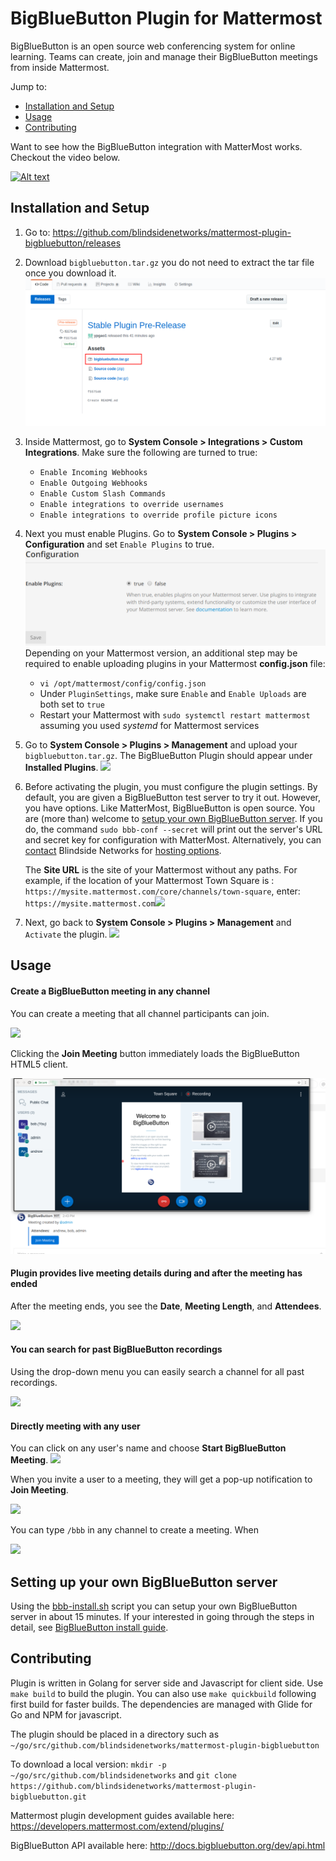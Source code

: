 # BigBlueButton Plugin for Mattermost
BigBlueButton is an open source web conferencing system for online learning. Teams can create, join and manage their BigBlueButton meetings from inside Mattermost.

Jump to:

- [Installation and Setup](#installation-and-setup)  
- [Usage](usage)
- [Contributing](contributing)

Want to see how the BigBlueButton integration with MatterMost works.  Checkout the video below.

[![Alt text](https://img.youtube.com/vi/gg7J9B4wGa4/0.jpg)](https://www.youtube.com/watch?v=gg7J9B4wGa4)

## Installation and Setup

 1. Go to: https://github.com/blindsidenetworks/mattermost-plugin-bigbluebutton/releases
 2. Download `bigbluebutton.tar.gz` you do not need to extract the tar file once you download it.![enter image description here](https://raw.githubusercontent.com/blindsidenetworks/mattermost-plugin-bigbluebutton/master/docs_images/download_binary.png)
 3. Inside Mattermost, go to **System Console > Integrations > Custom Integrations**. Make sure the following are turned to true:
	- `Enable Incoming Webhooks`
	- `Enable Outgoing Webhooks`
	- `Enable Custom Slash Commands`
	- `Enable integrations to override usernames`
	- `Enable integrations to override profile picture icons`
 4. Next you must enable Plugins. Go to **System Console > Plugins > Configuration** and set `Enable Plugins` to true. ![enter image description here](https://raw.githubusercontent.com/blindsidenetworks/mattermost-plugin-bigbluebutton/master/docs_images/enableplugins.png)
 Depending on your Mattermost version, an additional step may be required to enable uploading plugins in your Mattermost **config.json** file:
	 - `vi /opt/mattermost/config/config.json`
	 - Under `PluginSettings`, make sure `Enable` and `Enable Uploads` are both set to `true`
	 - Restart your Mattermost with `sudo systemctl restart mattermost` assuming you used *systemd* for Mattermost 	services
 5. Go to **System Console > Plugins > Management** and upload your `bigbluebutton.tar.gz`. The BigBlueButton Plugin should appear under **Installed Plugins**.    ![
](https://raw.githubusercontent.com/blindsidenetworks/mattermost-plugin-bigbluebutton/master/docs_images/PluginManagement.png)
 6. Before activating the plugin, you must configure the plugin settings. By default, you are given a BigBlueButton test server to try it out. However, you have options.  Like MatterMost, BigBlueButton is open source.  You are (more than) welcome to [setup your own BigBlueButton server](http://docs.bigbluebutton.org/install/install.html#Install_).  If you do, the command `sudo bbb-conf --secret` will print out the server's URL and secret key for configuration with MatterMost.  Alternatively, you can [contact](https://blindsidenetworks.com/contact/) Blindside Networks for [hosting options](https://blindsidenetworks.com/services/).

	The **Site URL** is the site of your Mattermost without any paths. For example, if the location of your Mattermost Town Square is : `https://mysite.mattermost.com/core/channels/town-square`, enter: `https://mysite.mattermost.com`![
](https://raw.githubusercontent.com/blindsidenetworks/mattermost-plugin-bigbluebutton/master/docs_images/BBBsettingspage.png)

 7. Next, go back to **System Console > Plugins > Management** and `Activate` the plugin. ![](https://raw.githubusercontent.com/blindsidenetworks/mattermost-plugin-bigbluebutton/master/docs_images/activate_plugin.png)


## Usage

#### Create a BigBlueButton meeting in any channel

You can create a meeting that all channel participants can join.

![
](https://raw.githubusercontent.com/blindsidenetworks/mattermost-plugin-bigbluebutton/master/docs_images/createchannelheader.png)

Clicking the **Join Meeting** button immediately loads the BigBlueButton HTML5 client.

![enter image description here](https://raw.githubusercontent.com/blindsidenetworks/mattermost-plugin-bigbluebutton/master/docs_images/insideBBB.png)

#### Plugin provides live meeting details during and after the meeting has ended

After the meeting ends, you see the **Date**, **Meeting Length**, and **Attendees**.

![
](https://raw.githubusercontent.com/blindsidenetworks/mattermost-plugin-bigbluebutton/master/docs_images/recordingmanagment.png)

#### You can search for past BigBlueButton recordings

Using the drop-down menu you can easily search a channel for all past recordings.

![
](https://raw.githubusercontent.com/blindsidenetworks/mattermost-plugin-bigbluebutton/master/docs_images/view_recordings.png)

#### Directly meeting with any user

You can click on any user's name and choose **Start BigBlueButton Meeting**.
![
](https://raw.githubusercontent.com/blindsidenetworks/mattermost-plugin-bigbluebutton/master/docs_images/popover.png)

When you invite a user to a meeting, they will get a pop-up notification to **Join Meeting**.

![
](https://raw.githubusercontent.com/blindsidenetworks/mattermost-plugin-bigbluebutton/master/docs_images/popup_modal.png)

You can type `/bbb` in any channel to create a meeting.  When 

![
](https://raw.githubusercontent.com/blindsidenetworks/mattermost-plugin-bigbluebutton/master/docs_images/slashcommand.png)

## Setting up your own BigBlueButton server

Using the [bbb-install.sh](https://github.com/bigbluebutton/bbb-install) script you can setup your own BigBlueButton server in about 15 minutes.  If your interested in going through the steps in detail, see [BigBlueButton install guide](http://docs.bigbluebutton.org/install/install.html).

## Contributing

Plugin is written in Golang for server side and Javascript for client side. Use `make build` to build the plugin. You can also use `make quickbuild` following first build for faster builds.
The dependencies are managed with Glide for Go and NPM for javascript.

The plugin should be placed in a directory such as `~/go/src/github.com/blindsidenetworks/mattermost-plugin-bigbluebutton`

To download a local version: `mkdir -p ~/go/src/github.com/blindsidenetworks` and `git clone https://github.com/blindsidenetworks/mattermost-plugin-bigbluebutton.git`

Mattermost plugin development guides available here: https://developers.mattermost.com/extend/plugins/

BigBlueButton API available here: http://docs.bigbluebutton.org/dev/api.html

